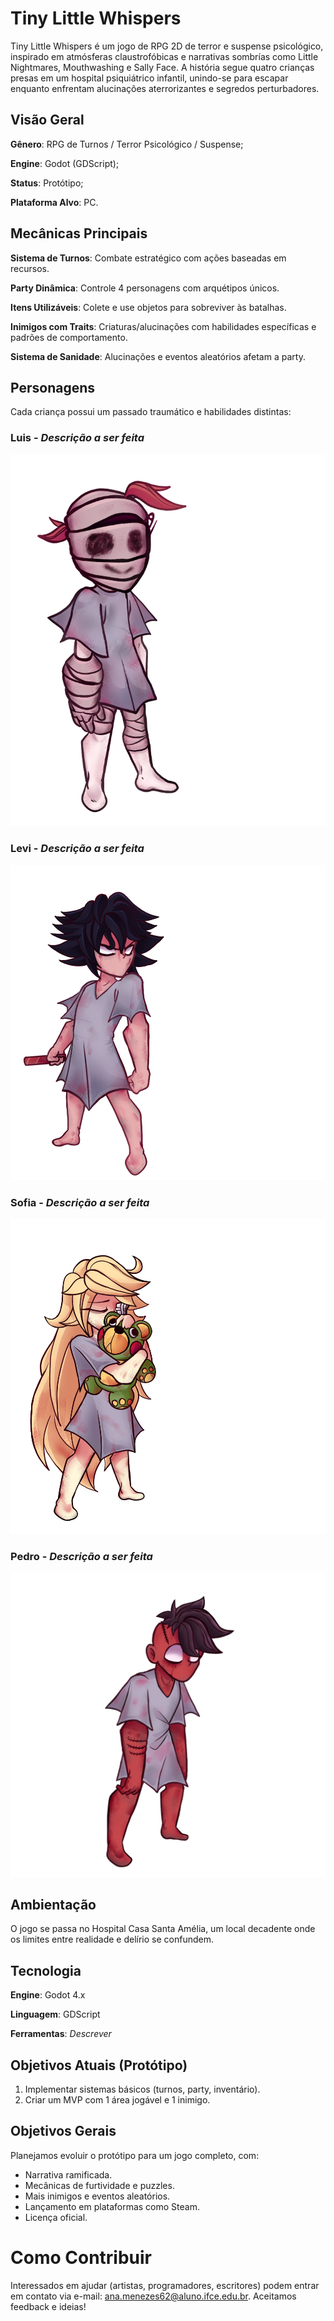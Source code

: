 # Tiny Little Whispers
Tiny Little Whispers é um jogo de RPG 2D de terror e suspense psicológico, inspirado em atmósferas claustrofóbicas e narrativas sombrías como Little Nightmares, Mouthwashing e Sally Face. A história segue quatro crianças presas em um hospital psiquiátrico infantil, unindo-se para escapar enquanto enfrentam alucinações aterrorizantes e segredos perturbadores.

## Visão Geral
**Gênero**: RPG de Turnos / Terror Psicológico / Suspense;

**Engine**: Godot (GDScript);

**Status**: Protótipo;

**Plataforma Alvo**: PC.

## Mecânicas Principais
**Sistema de Turnos**: Combate estratégico com ações baseadas em recursos.

**Party Dinâmica**: Controle 4 personagens com arquétipos únicos.

**Itens Utilizáveis**: Colete e use objetos para sobreviver às batalhas.

**Inimigos com Traits**: Criaturas/alucinações com habilidades específicas e padrões de comportamento.

**Sistema de Sanidade**: Alucinações e eventos aleatórios afetam a party.

## Personagens
Cada criança possui um passado traumático e habilidades distintas:

### Luis - _Descrição a ser feita_
![Luis](Imagens/Luis.png)

### Levi - _Descrição a ser feita_
![Levi](Imagens/Levi.png)

### Sofia - _Descrição a ser feita_
![Sofia](Imagens/Sofia.png)

### Pedro - _Descrição a ser feita_
![Pedro](Imagens/Pedro.png)

## Ambientação
O jogo se passa no Hospital Casa Santa Amélia, um local decadente onde os limites entre realidade e delírio se confundem.

## Tecnologia
**Engine**: Godot 4.x

**Linguagem**: GDScript

**Ferramentas**: _Descrever_

## Objetivos Atuais (Protótipo)
1. Implementar sistemas básicos (turnos, party, inventário).
2. Criar um MVP com 1 área jogável e 1 inimigo.

## Objetivos Gerais
Planejamos evoluir o protótipo para um jogo completo, com:
- Narrativa ramificada.
- Mecânicas de furtividade e puzzles.
- Mais inimigos e eventos aleatórios.
- Lançamento em plataformas como Steam.
- Licença oficial.

# Como Contribuir
Interessados em ajudar (artistas, programadores, escritores) podem entrar em contato via e-mail: ana.menezes62@aluno.ifce.edu.br. Aceitamos feedback e ideias!

